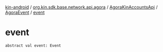 [kin-android](../../../index.md) / [org.kin.sdk.base.network.api.agora](../../index.md) / [AgoraKinAccountsApi](../index.md) / [AgoraEvent](index.md) / [event](./event.md)

# event

`abstract val event: Event`